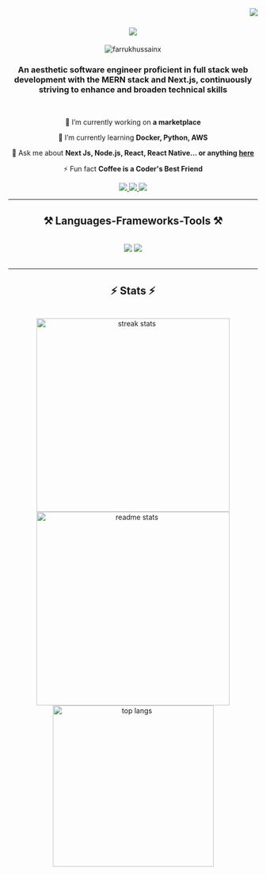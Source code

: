 <img align="right" src="https://visitor-badge.laobi.icu/badge?page_id=FarrukhHussainx.FarrukhHussainx" />

<h1 align="center">
    <img src="https://readme-typing-svg.herokuapp.com/?font=Righteous&size=35&center=true&vCenter=true&width=500&height=70&duration=4000&lines=Hi+There!+👋;+I'm+Farrukh+Hussain;+A+Software+Engineer+👨‍💻;+Web+Developer;+Mobile+App+Developer;" />
</h1>


<p align="center"><img align="center" src="https://media0.giphy.com/media/CcwLAV11cALh3OuEJ5/giphy.gif?cid=ecf05e47smrczov1mdgwlsn80gf8up6dgma2m3vhzrc2yqzv&rid=giphy.gif&ct=g" alt="farrukhussainx" /></p>



<h3 align="center">An aesthetic software engineer proficient in full stack web development with the MERN stack and Next.js, 
continuously striving to enhance and broaden technical skills</h3>

<br/>

<div align="center">
 
 🔭 I’m currently working on **a marketplace**
 
 🌱 I’m currently learning **Docker, Python, AWS**

💬 Ask me about **Next Js, Node.js, React, React Native... or anything [here](https://wa.me/3085165899)**

⚡ Fun fact **Coffee is a Coder's Best Friend**

 </div>
 
<div align="center"> 
  <a href="mailto:farrukhhussainofficial@gmail.com">
    <img src="https://img.shields.io/badge/Gmail-333333?style=for-the-badge&logo=gmail&logoColor=red" />
  </a>
  <a href="https://www.linkedin.com/in/farrukh-hussain-1b8164259/" target="_blank">
    <img src="https://img.shields.io/badge/LinkedIn-0077B5?style=for-the-badge&logo=linkedin&logoColor=white" target="_blank" />
  </a>
  <a href="https://farrukhhussain.vercel.app/" target="_blank">
     <img src="https://img.shields.io/badge/Portfolio-FF5722?style=for-the-badge&logo=todoist&logoColor=white" target="_blank" /> <!-- sqlite, safari, google-chrome are other good icon options -->
  </a>
</div>

 <hr/>
 
<h2 align="center">⚒️ Languages-Frameworks-Tools ⚒️</h2>
<br/>
<div align="center">
    <img src="https://skillicons.dev/icons?i=react,nextjs,mui,html,css,vscode,github,figma,tailwind,git,prisma" />
    <img src="https://skillicons.dev/icons?i=nodejs,python,javascript,typescript,express,firebase,mongodb,cpp,java,bootstrap,mysql,flask" /><br>
</div>

<br/>
<hr/>


<h2 align="center">⚡ Stats ⚡</h2>
<br>
<div align=center>
  <img width=390 src="https://github-readme-streak-stats-salesp07.vercel.app/?user=FarrukhHussainx&count_private=true&theme=react&border_radius=10" alt="streak stats"/>
  <img width=390 src="https://github-readme-stats-salesp07.vercel.app/api?username=FarrukhHussainx&count_private=true&show_icons=true&theme=react&rank_icon=github&border_radius=10" alt="readme stats" />
  <br/>
  <img width=325 align="center" src="https://github-readme-stats-salesp07.vercel.app/api/top-langs/?username=FarrukhHussainx&hide=HTML&langs_count=8&layout=compact&theme=react&border_radius=10&size_weight=0.5&count_weight=0.5&exclude_repo=github-readme-stats" alt="top langs" />
</div>

<br/><br/>



<br/>
